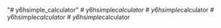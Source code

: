 "# y6hsimple_calculator" 
#   y 6 h s i m p l e _ c a l c u l a t o r  
 #   y 6 h s i m p l e _ c a l c u l a t o r  
 #   y 6 h s i m p l e _ c a l c u l a t o r  
 #   y 6 h s i m p l e _ c a l c u l a t o r  
 